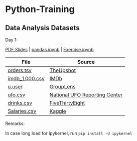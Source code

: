 # Python-Training


## Data Analysis Datasets

Day 1: 

[PDF Slides](Data_Analysis/Introduction%20to%20Data%20Analysis.pdf) | [pandas.ipynb](Data_Analysis/Day%202/06-pandas.ipynb) | [Exercise.ipynb](Data_Analysis/SF%20Salaries%20Exercise.ipynb)

File | Source
--- | ---
[orders.tsv](https://raw.githubusercontent.com/noswolf/Python-Training/main/Data%20Analysis/Data/orders.tsv) | [TheUpshot](https://github.com/TheUpshot/chipotle)
[imdb_1000.csv](https://raw.githubusercontent.com/noswolf/Python-Training/main/Data%20Analysis/Data/imdb_1000.csv) | [IMDb](https://www.imdb.com/search/title/?groups=top_1000&sort=user_rating&view=simple)
[u.user](https://raw.githubusercontent.com/noswolf/Python-Training/main/Data%20Analysis/Data/u.user) | [GroupLens](http://grouplens.org/datasets/movielens/100k/)
[ufo.csv](https://raw.githubusercontent.com/noswolf/Python-Training/main/Data%20Analysis/Data/ufo.csv) | [National UFO Reporting Center](http://www.nuforc.org/webreports.html)
[drinks.csv](https://raw.githubusercontent.com/noswolf/Python-Training/main/Data%20Analysis/Data/drinks.csv) | [FiveThirtyEight](https://github.com/fivethirtyeight/data/tree/master/alcohol-consumption)
[Salaries.csv](https://raw.githubusercontent.com/noswolf/Python-Training/main/Data%20Analysis/Data/Salaries.csv) | [Kaggle](https://www.kaggle.com/datasets/kaggle/sf-salaries)


Remarks:

In case long load for ipykernel, run `pip install -U ipykernel`
